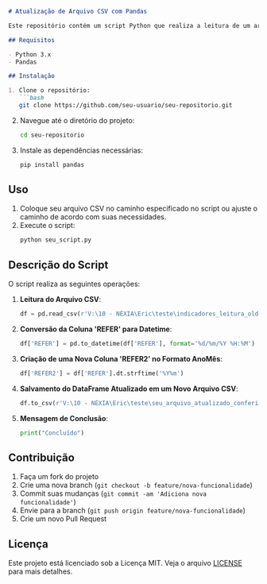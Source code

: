 ```markdown
# Atualização de Arquivo CSV com Pandas

Este repositório contém um script Python que realiza a leitura de um arquivo CSV, faz algumas transformações na data e salva um novo arquivo CSV atualizado.

## Requisitos

- Python 3.x
- Pandas

## Instalação

1. Clone o repositório:
   ```bash
   git clone https://github.com/seu-usuario/seu-repositorio.git
   ```
2. Navegue até o diretório do projeto:
   ```bash
   cd seu-repositorio
   ```
3. Instale as dependências necessárias:
   ```bash
   pip install pandas
   ```

## Uso

1. Coloque seu arquivo CSV no caminho especificado no script ou ajuste o caminho de acordo com suas necessidades.
2. Execute o script:
   ```bash
   python seu_script.py
   ```

## Descrição do Script

O script realiza as seguintes operações:

1. **Leitura do Arquivo CSV**:
   ```python
   df = pd.read_csv(r'V:\10 - NÉXIA\Eric\teste\indicadores_leitura_old2.csv', delimiter=";")
   ```

2. **Conversão da Coluna 'REFER' para Datetime**:
   ```python
   df['REFER'] = pd.to_datetime(df['REFER'], format='%d/%m/%Y %H:%M')
   ```

3. **Criação de uma Nova Coluna 'REFER2' no Formato AnoMês**:
   ```python
   df['REFER2'] = df['REFER'].dt.strftime('%Y%m')
   ```

4. **Salvamento do DataFrame Atualizado em um Novo Arquivo CSV**:
   ```python
   df.to_csv(r'V:\10 - NÉXIA\Eric\teste\seu_arquivo_atualizado_conferir.csv', index=False)
   ```

5. **Mensagem de Conclusão**:
   ```python
   print("Concluído")
   ```

## Contribuição

1. Faça um fork do projeto
2. Crie uma nova branch (`git checkout -b feature/nova-funcionalidade`)
3. Commit suas mudanças (`git commit -am 'Adiciona nova funcionalidade'`)
4. Envie para a branch (`git push origin feature/nova-funcionalidade`)
5. Crie um novo Pull Request

## Licença

Este projeto está licenciado sob a Licença MIT. Veja o arquivo [LICENSE](LICENSE) para mais detalhes.
```
